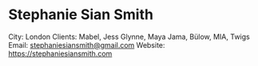 # Stephanie Sian Smith

City: London
Clients: Mabel, Jess Glynne, Maya Jama, Bülow, MIA, Twigs
Email: stephaniesiansmith@gmail.com
Website: https://stephaniesiansmith.com